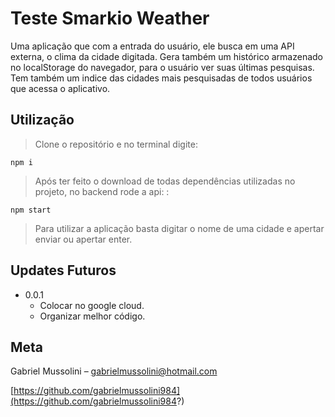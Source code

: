 # Teste Smarkio Weather

Uma aplicação que com a entrada do usuário, ele busca em uma API externa, o clima da cidade digitada.
Gera também um histórico armazenado no localStorage do navegador, para o usuário ver suas últimas pesquisas.
Tem também um indice das cidades mais pesquisadas de todos usuários que acessa o aplicativo.

## Utilização
>Clone o repositório e no terminal digite:
```
npm i
```

>Após ter feito o download de todas dependências utilizadas no projeto, no backend rode a api: :
```
npm start
```

>Para utilizar a aplicação basta digitar o nome de uma cidade e apertar enviar ou apertar enter.

## Updates Futuros

* 0.0.1
    * Colocar no google cloud.
    * Organizar melhor código.

## Meta

Gabriel Mussolini – gabrielmussolini@hotmail.com

[https://github.com/gabrielmussolini984](https://github.com/gabrielmussolini984?)
